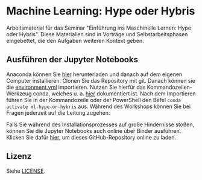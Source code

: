 # Machine Learning: Hype oder Hybris

Arbeitsmaterial für das Seminar "Einführung ins Maschinelle Lernen: Hype oder Hybris".
Diese Materialien sind in Vorträge und Selbstarbeitsphasen eingebettet, die den Aufgaben weiteren Kontext geben.

## Ausführen der Jupyter Notebooks

Anaconda können Sie 
[hier](https://www.anaconda.com/distribution/#download-section)
herunterladen und danach auf dem eigenen Computer installieren.
Clonen Sie das Repository mit git.
Danach können sie die
[environment.yml](https://github.com/1kastner/machine-learning-hype-or-hybris/blob/master/requirements.txt)
importieren.
Nutzen Sie hierfür das Kommandozeilen-Werkzeug conda, welches u. a. 
[hier](https://docs.conda.io/projects/conda/en/latest/user-guide/tasks/manage-environments.html#activating-an-environment)
dokumentiert ist.
Nach dem Importieren führen Sie in der Kommandozeile oder der PowerShell den Befel
`conda activate ml-hype-or-hybris`
aus.
Während des Workshops können Sie bei Fragen jederzeit auf die Leitung zugehen.

Falls Sie während des Installationsprozesses auf große Hindernisse stoßen, können Sie die Jupyter Notebooks auch online über Binder ausführen.
Klicken Sie dafür [hier](https://mybinder.org/v2/gh/1kastner/machine-learning-hype-or-hybris/master), um dieses GitHub-Repository online zu laden.

## Lizenz

Siehe [LICENSE](LICENSE).
